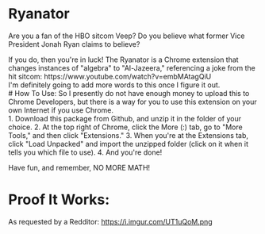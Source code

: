 # Ryanator
Are you a fan of the HBO sitcom Veep? Do you believe what former Vice President Jonah Ryan claims to believe?
<div/>
If you do, then you're in luck! The Ryanator is a Chrome extension that changes instances of "algebra" to "Al-Jazeera," referencing a joke from the hit sitcom: https://www.youtube.com/watch?v=embMAtagQiU
<div/>
I'm definitely going to add more words to this once I figure it out.
<div/>
# How To Use:
So I presently do not have enough money to upload this to Chrome Developers, but there is a way for you to use this extension on your own Internet if you use Chrome.
<div/>
1. Download this package from Github, and unzip it in the folder of your choice.
2. At the top right of Chrome, click the More (:) tab, go to "More Tools," and then click "Extensions."
3. When you're at the Extensions tab, click "Load Unpacked" and import the unzipped folder (click on it when it tells you which file to use).
4. And you're done!

Have fun, and remember, NO MORE MATH!

# Proof It Works:
As requested by a Redditor: https://i.imgur.com/UT1uQoM.png
